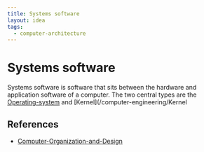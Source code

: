 ```yaml
---
title: Systems software
layout: idea
tags:
  - computer-architecture
---
```


# Systems software

Systems software is software that sits between the hardware and application
software of a computer. The two central types are the [Operating-system](/computer-engineering/Operating-system) and
[Kernel](/computer-engineering/Kernel

## References

- [Computer-Organization-and-Design](/reference/Computer-Organization-and-Design)
